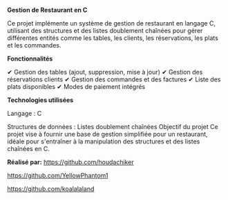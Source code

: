 **Gestion de Restaurant en C**


Ce projet implémente un système de gestion de restaurant en langage C, utilisant des structures et des listes doublement chaînées pour gérer différentes entités comme les tables, les clients, les réservations, les plats et les commandes.

**Fonctionnalités**

✔ Gestion des tables (ajout, suppression, mise à jour)
✔ Gestion des réservations clients
✔ Gestion des commandes et des factures
✔ Liste des plats disponibles
✔ Modes de paiement intégrés

**Technologies utilisées**

Langage : C

Structures de données : Listes doublement chaînées
Objectif du projet
Ce projet vise à fournir une base de gestion simplifiée pour un restaurant, idéale pour s'entraîner à la manipulation des structures et des listes chaînées en C.

**Réalisé par:**
https://github.com/houdachiker


https://github.com/YellowPhantom1


https://github.com/koalalaland
